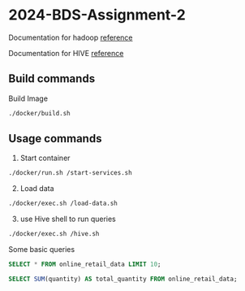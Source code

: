 # 2024-BDS-Assignment-2

Documentation for hadoop [reference](https://hadoop.apache.org/docs/stable/hadoop-project-dist/hadoop-common/SingleCluster.html)

Documentation for HIVE [reference](https://phoenixnap.com/kb/install-hive-on-ubuntu)

## Build commands
Build Image
```bash
./docker/build.sh
```

## Usage commands 

1. Start container
```bash
./docker/run.sh /start-services.sh
```

2. Load data
```bash
./docker/exec.sh /load-data.sh
```

3. use Hive shell to run queries
```bash
./docker/exec.sh /hive.sh
```

Some basic queries 
```sql
SELECT * FROM online_retail_data LIMIT 10;
```

```sql
SELECT SUM(quantity) AS total_quantity FROM online_retail_data;
```
